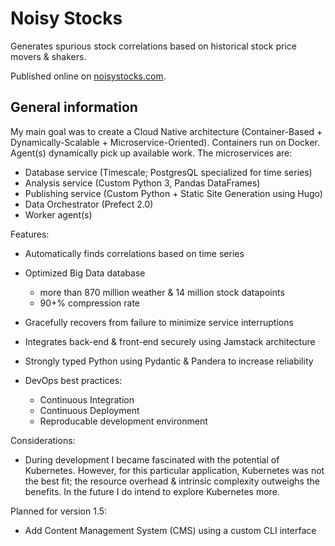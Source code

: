 # Noisy Stocks

Generates spurious stock correlations based on historical stock price movers & shakers.

Published online on [noisystocks.com](noisystocks.com).

## General information

My main goal was to create a Cloud Native architecture (Container-Based + Dynamically-Scalable + Microservice-Oriented). Containers run on Docker. Agent(s) dynamically pick up available work. The microservices are:

* Database service (Timescale; PostgresQL specialized for time series)
* Analysis service (Custom Python 3, Pandas DataFrames)
* Publishing service (Custom Python + Static Site Generation using Hugo)
* Data Orchestrator (Prefect 2.0)
* Worker agent(s)

Features:

* Automatically finds correlations based on time series

* Optimized Big Data database
	- more than 870 million weather & 14 million stock datapoints
	- 90+% compression rate

* Gracefully recovers from failure to minimize service interruptions

* Integrates back-end & front-end securely using Jamstack architecture

* Strongly typed Python using Pydantic & Pandera to increase reliability

* DevOps best practices: 
	* Continuous Integration
	* Continuous Deployment
	* Reproducable development environment


Considerations:

* During development I became fascinated with the potential of Kubernetes. However, for this particular application, Kubernetes was not the best fit; the resource overhead & intrinsic complexity outweighs the benefits. In the future I do intend to explore Kubernetes more.

Planned for version 1.5:

* Add Content Management System (CMS) using a custom CLI interface
